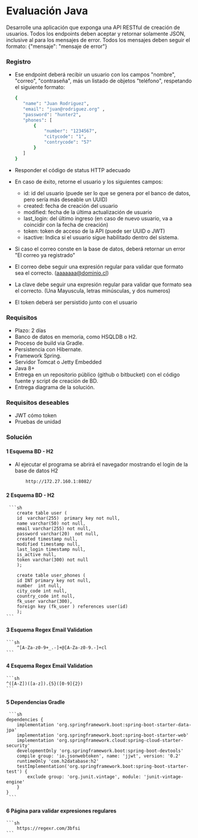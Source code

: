 # Evaluación Java

Desarrolle una aplicación que exponga una API RESTful de creación de usuarios. 
Todos los endpoints deben aceptar y retornar solamente JSON, inclusive al para los mensajes de error. 
Todos los mensajes deben seguir el formato: 
 {"mensaje": "mensaje de error"} 

###  Registro 
* Ese endpoint deberá recibir un usuario con los campos "nombre", "correo", "contraseña", más un listado de objetos "teléfono", respetando el siguiente formato: 
     ```sh
     { 
        "name": "Juan Rodriguez", 
        "email": "juan@rodriguez.org" , 
        "password": "hunter2", 
        "phones": [ 
            { 
                "number": "1234567", 
                "citycode": "1",	 
                "contrycode": "57" 
            } 
        ] 
    }
     ```
* Responder el código de status HTTP adecuado 
* En caso de éxito, retorne el usuario y los siguientes campos: 
    - id: id del usuario (puede ser lo que se genera por el banco de datos, pero sería más deseable un UUID) 
    - created: fecha de creación del usuario 
    - modified: fecha de la última actualización de usuario 
    - last_login: del último ingreso (en caso de nuevo usuario, va a coincidir con la fecha de creación) 
    - token: token de acceso de la API (puede ser UUID o JWT) 
    - isactive: Indica si el usuario sigue habilitado dentro del sistema. 

* Si caso el correo conste en la base de datos, deberá retornar un error "El correo ya registrado"
* El correo debe seguir una expresión regular para validar que formato sea el correcto. (aaaaaaa@dominio.cl) 
* La clave debe seguir una expresión regular para validar que formato sea el correcto. (Una Mayuscula, letras minúsculas, y dos numeros) 
* El token deberá ser persistido junto con el usuario 

### Requisitos 
* Plazo: 2 días 
* Banco de datos en memoria, como HSQLDB o H2. 
* Proceso de build via Gradle. 
* Persistencia con Hibernate. 
* Framework Spring. 
* Servidor Tomcat o Jetty Embedded 
* Java 8+ 
* Entrega en un repositorio público (github o bitbucket) con el código fuente y script de creación de BD. 
* Entrega diagrama de la solución. 

### Requisitos deseables 
* JWT cómo token 
* Pruebas de unidad 

### Solución

#### 1 Esquema BD - H2
- Al ejecutar el programa se abrirá el navegador mostrando el login de la base de datos H2
    ```sh
        http://172.27.160.1:8082/
     ```
#### 2 Esquema BD - H2
     ```sh
        create table user ( 
        id  varchar(255)  primary key not null,
        name varchar(50) not null, 
        email varchar(255) not null, 
        password varchar(20)  not null, 
        created timestamp null, 
        modified timestamp null,
        last_login timestamp null,
        is_active null,
        token varchar(300) not null
        );

        create table user_phones ( 
        id INT primary key not null,
        number  int null, 
        city_code int null, 
        country_code int null, 
        fk_user varchar(300),
        foreign key (fk_user ) references user(id)
        );
    ```

#### 3 Esquema Regex Email Validation
    ```sh
        ^[A-Za-z0-9+_.-]+@[A-Za-z0-9.-]+cl
    ```
#### 4 Esquema Regex Email Validation
    ```sh
    ^([A-Z])([a-z]).{5}([0-9]{2})
    ```
#### 5 Dependencias Gradle
     ```sh
    dependencies {
        implementation 'org.springframework.boot:spring-boot-starter-data-jpa'
        implementation 'org.springframework.boot:spring-boot-starter-web'
        implementation 'org.springframework.cloud:spring-cloud-starter-security'
        developmentOnly 'org.springframework.boot:spring-boot-devtools'
        compile group: 'io.jsonwebtoken', name: 'jjwt', version: '0.2'
        runtimeOnly 'com.h2database:h2'
        testImplementation('org.springframework.boot:spring-boot-starter-test') {
            exclude group: 'org.junit.vintage', module: 'junit-vintage-engine'
        }
    }
     ```
#### 6 Página para validar expresiones regulares
    ```sh
        https://regexr.com/3bfsi
    ```